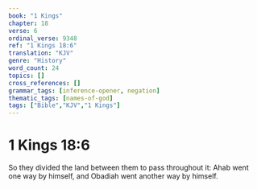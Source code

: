 ```yaml
---
book: "1 Kings"
chapter: 18
verse: 6
ordinal_verse: 9348
ref: "1 Kings 18:6"
translation: "KJV"
genre: "History"
word_count: 24
topics: []
cross_references: []
grammar_tags: [inference-opener, negation]
thematic_tags: [names-of-god]
tags: ["Bible","KJV","1 Kings"]
---
```


# 1 Kings 18:6

So they divided the land between them to pass throughout it: Ahab went one way by himself, and Obadiah went another way by himself.
